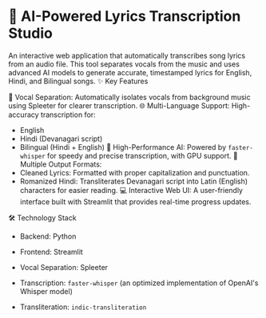 # 🎵 AI-Powered Lyrics Transcription Studio
An interactive web application that automatically transcribes song lyrics from an audio file. 
This tool separates vocals from the music and uses advanced AI models to generate accurate, timestamped lyrics for English, Hindi, and Bilingual songs.
✨ Key Features

🎤 Vocal Separation: Automatically isolates vocals from background music using Spleeter for clearer transcription.
🌐 Multi-Language Support: High-accuracy transcription for:
  - English
  - Hindi (Devanagari script)
  - Bilingual (Hindi + English)
🚀 High-Performance AI: Powered by `faster-whisper` for speedy and precise transcription, with GPU support.
📝 Multiple Output Formats:
  - Cleaned Lyrics: Formatted with proper capitalization and punctuation.
  - Romanized Hindi: Transliterates Devanagari script into Latin (English) characters for easier reading.
💻 Interactive Web UI: A user-friendly interface built with Streamlit that provides real-time progress updates.



🛠️ Technology Stack

- Backend: Python
- Frontend: Streamlit
- Vocal Separation: Spleeter
- Transcription: `faster-whisper` (an optimized implementation of OpenAI's Whisper model)

- Transliteration: `indic-transliteration`
